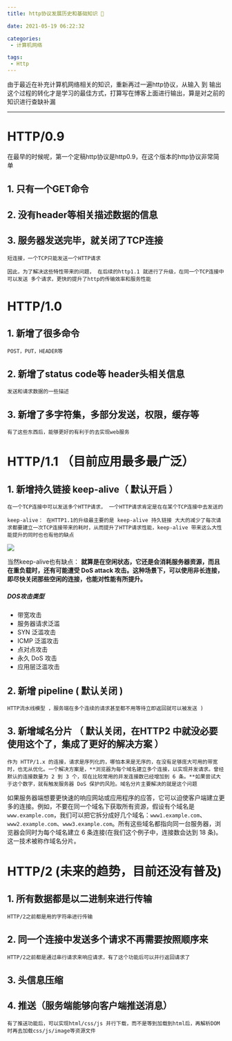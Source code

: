 ```yaml
---
title: http协议发展历史和基础知识 📖

date: 2021-05-19 06:22:32

categories:
 - 计算机网络

tags: 
 - Http
---
```




由于最近在补充计算机网络相关的知识，重新再过一遍http协议，从输入 到 输出 这个过程的转化才是学习的最佳方式，打算写在博客上面进行输出，算是对之前的知识进行查缺补漏

---

# HTTP/0.9

在最早的时候呢，第一个定稿http协议是http0.9，在这个版本的http协议非常简单

## 1. 只有一个GET命令

## 2. 没有header等相关描述数据的信息 

## 3. 服务器发送完毕，就关闭了TCP连接 

    短连接，一个TCP只能发送一个HTTP请求 

    因此，为了解决这些特性带来的问题， 在后续的http1.1 就进行了升级，在同一个TCP连接中可以发送 多个请求，更快的提升了http的传输效率和服务性能


# HTTP/1.0

## 1. 新增了很多命令

	POST，PUT，HEADER等

## 2. 新增了status code等 header头相关信息

	发送和请求数据的一些描述

## 3. 新增了多字符集，多部分发送，权限，缓存等

	有了这些东西后，能够更好的有利于的去实现web服务

# HTTP/1.1 （目前应用最多最广泛）

## 1. 新增持久链接 keep-alive（ 默认开启 ）

    在一个TCP连接中可以发送多个HTTP请求， 一个HTTP请求肯定是在在某个TCP连接中去发送的

    keep-alive： 在HTTP1.1的升级最主要的是 keep-alive 持久链接 大大的减少了每次请求都要建立一次TCP连接带来的耗时，从而提升了HTTP请求性能，keep-alive 带来这么大性能提升的同时也也有他的缺点

![](http://cdn.chrischen.top/blog/Ph3PSc.jpg)


当然keep-alive也有缺点： **就算是在空闲状态，它还是会消耗服务器资源，而且在重负载时，还有可能遭受 DoS attack 攻击。这种场景下，可以使用非长连接，即尽快关闭那些空闲的连接，也能对性能有所提升。**

##### DOS攻击类型

- 带宽攻击
- 服务器请求泛滥
- SYN 泛滥攻击
- ICMP 泛滥攻击
- 点对点攻击
- 永久 DoS 攻击
- 应用层泛滥攻击


## 2.  新增 pipeline ( 默认关闭 )

	HTTP流水线模型 ，服务端在多个连续的请求甚至都不用等待立即返回就可以被发送 )

## 3. 新增域名分片 （ 默认关闭，在HTTP2 中就没必要使用这个了，集成了更好的解决方案 ）

    作为 HTTP/1.x 的连接，请求是序列化的，哪怕本来是无序的，在没有足够庞大可用的带宽时，也无从优化。一个解决方案是，**浏览器为每个域名建立多个连接，以实现并发请求。曾经默认的连接数量为 2 到 3 个，现在比较常用的并发连接数已经增加到 6 条。**如果尝试大于这个数字，就有触发服务器 DoS 保护的风险。域名分片主要解决的就是这个问题

如果服务器端想要更快速的响应网站或应用程序的应答，它可以迫使客户端建立更多的连接。例如，不要在同一个域名下获取所有资源，假设有个域名是 `www.example.com`，我们可以把它拆分成好几个域名：`www1.example.com`、`www2.example.com`、`www3.example.com`。所有这些域名都指向同一台服务器，浏览器会同时为每个域名建立 6 条连接(在我们这个例子中，连接数会达到 18 条)。这一技术被称作域名分片。

# HTTP/2 (未来的趋势，目前还没有普及)

## 1. 所有数据都是以二进制来进行传输 

	HTTP/2之前都是用的字符串进行传输

## 2. 同一个连接中发送多个请求不再需要按照顺序来

 	HTTP/2之前都是通过串行请求来响应请求，有了这个功能后可以并行返回请求了

## 3. 头信息压缩

## 4. 推送（服务端能够向客户端推送消息）

	有了推送功能后，可以实现html/css/js 并行下载，而不是等到加载到html后，再解析DOM时再去加载css/js/image等资源文件



